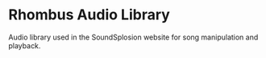 Rhombus Audio Library
=====================

Audio library used in the SoundSplosion website for song manipulation and playback.
